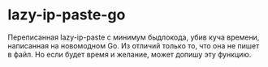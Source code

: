 # lazy-ip-paste-go
Переписанная lazy-ip-paste с минимум быдлокода, убив куча времени, написанная на новомодном Go. Из отличий только то, что она не пишет в файл. Но если будет время и желание, может допишу эту функцию. 
